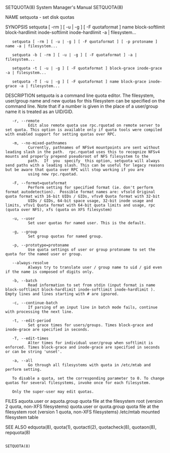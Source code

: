 SETQUOTA(8)                                                                                System Manager's Manual                                                                                SETQUOTA(8)



NAME
       setquota - set disk quotas

SYNOPSIS
       setquota [ -rm ] [ -u | -g ] [ -F quotaformat ] name block-softlimit block-hardlimit inode-softlimit inode-hardlimit -a | filesystem...

       setquota [ -rm ] [ -u | -g ] [ -F quotaformat ] [ -p protoname ] name -a | filesystem...

       setquota -b [ -rm ] [ -u | -g ] [ -F quotaformat ] -a | filesystem...

       setquota -t [ -u | -g ] [ -F quotaformat ] block-grace inode-grace -a | filesystem...

       setquota -T [ -u | -g ] [ -F quotaformat ] name block-grace inode-grace -a | filesystem...

DESCRIPTION
       setquota  is  a  command line quota editor.  The filesystem, user/group name and new quotas for this filesystem can be specified on the command line. Note that if a number is given in the place of a
       user/group name it is treated as an UID/GID.

       -r, --remote
              Edit also remote quota use rpc.rquotad on remote server to set quota. This option is available only if quota tools were compiled with enabled support for setting quotas over RPC.

       -m, --no-mixed-pathnames
              Currently, pathnames of NFSv4 mountpoints are sent without leading slash in the path.  rpc.rquotad uses this to recognize NFSv4 mounts and properly prepend pseudoroot of NFS filesystem to the
              path.  If  you  specify  this option, setquota will always send paths with a leading slash. This can be useful for legacy reasons but be aware that quota over RPC will stop working if you are
              using new rpc.rquotad.

       -F, --format=quotaformat
              Perform setting for specified format (ie. don't perform format autodetection).  Possible format names are: vfsold Original quota format with 16-bit UIDs / GIDs, vfsv0 Quota format with 32-bit
              UIDs / GIDs, 64-bit space usage, 32-bit inode usage and limits, vfsv1 Quota format with 64-bit quota limits and usage, rpc (quota over NFS), xfs (quota on XFS filesystem)

       -u, --user
              Set user quotas for named user. This is the default.

       -g, --group
              Set group quotas for named group.

       -p, --prototype=protoname
              Use quota settings of user or group protoname to set the quota for the named user or group.

       --always-resolve
              Always try to translate user / group name to uid / gid even if the name is composed of digits only.

       -b, --batch
              Read information to set from stdin (input format is name block-softlimit block-hardlimit inode-softlimit inode-hardlimit ). Empty lines and lines starting with # are ignored.

       -c, --continue-batch
              If parsing of an input line in batch mode fails, continue with processing the next line.

       -t, --edit-period
              Set grace times for users/groups. Times block-grace and inode-grace are specified in seconds.

       -T, --edit-times
              Alter times for individual user/group when softlimit is enforced. Times block-grace and inode-grace are specified in seconds or can be string 'unset'.

       -a, --all
              Go through all filesystems with quota in /etc/mtab and perform setting.

       To disable a quota, set the corresponding parameter to 0. To change quotas for several filesystems, invoke once for each filesystem.

       Only the super-user may edit quotas.

FILES
       aquota.user or aquota.group
                           quota file at the filesystem root (version 2 quota, non-XFS filesystems)
       quota.user or quota.group
                           quota file at the filesystem root (version 1 quota, non-XFS filesystems)
       /etc/mtab           mounted filesystem table

SEE ALSO
       edquota(8), quota(1), quotactl(2), quotacheck(8), quotaon(8), repquota(8)



                                                                                                                                                                                                  SETQUOTA(8)
